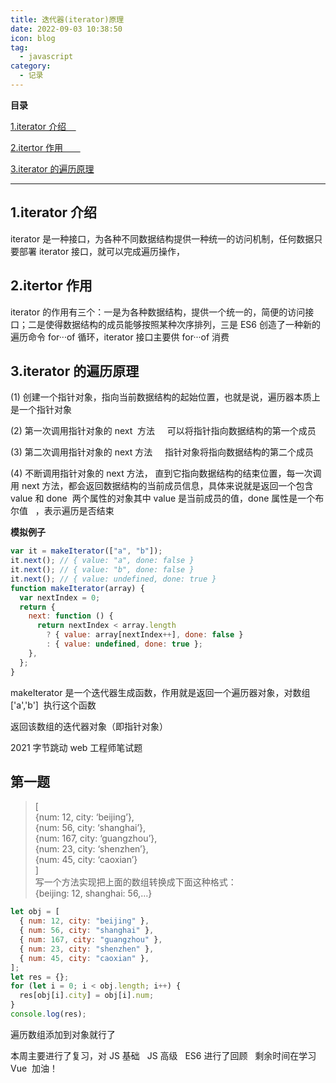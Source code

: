 ```yaml
---
title: 迭代器(iterator)原理
date: 2022-09-03 10:38:50
icon: blog
tag:
  - javascript
category:
  - 记录
---
```


<!--more-->

**目录**

[1.iterator 介绍    ](<#1.iterator介绍   >)

[2.itertor 作用       ](<#2.itertor作用      >)

[3.iterator 的遍历原理](#3.iterator%E7%9A%84%E9%81%8D%E5%8E%86%E5%8E%9F%E7%90%86)

---

## 1.iterator 介绍    

iterator 是一种接口，为各种不同数据结构提供一种统一的访问机制，任何数据只要部署 iterator 接口，就可以完成遍历操作，

## **2.itertor 作用**     

iterator 的作用有三个：一是为各种数据结构，提供一个统一的，简便的访问接口；二是使得数据结构的成员能够按照某种次序排列，三是 ES6 创造了一种新的遍历命令 for···of 循环，iterator 接口主要供 for···of 消费

## 3.iterator 的遍历原理

\(1\) 创建一个指针对象，指向当前数据结构的起始位置，也就是说，遍历器本质上是一个指针对象

\(2\) 第一次调用指针对象的 next  方法     可以将指针指向数据结构的第一个成员

\(3\) 第二次调用指针对象的 next 方法     指针对象将指向数据结构的第二个成员

\(4\) 不断调用指针对象的 next 方法， 直到它指向数据结构的结束位置，每一次调用 next 方法，都会返回数据结构的当前成员信息，具体来说就是返回一个包含 value 和 done  两个属性的对象其中 value 是当前成员的值，done 属性是一个布尔值   ，表示遍历是否结束

**模拟例子**

```javascript
var it = makeIterator(["a", "b"]);
it.next(); // { value: "a", done: false }
it.next(); // { value: "b", done: false }
it.next(); // { value: undefined, done: true }
function makeIterator(array) {
  var nextIndex = 0;
  return {
    next: function () {
      return nextIndex < array.length
        ? { value: array[nextIndex++], done: false }
        : { value: undefined, done: true };
    },
  };
}
```

makeIterator 是一个迭代器生成函数，作用就是返回一个遍历器对象，对数组\['a','b'\]  执行这个函数

返回该数组的迭代器对象（即指针对象）

2021 字节跳动 web 工程师笔试题

## 第一题

> \[  
> \{num: 12, city: ‘beijing’\},  
> \{num: 56, city: ‘shanghai’\},  
> \{num: 167, city: ‘guangzhou’\},  
> \{num: 23, city: ‘shenzhen’\},  
> \{num: 45, city: ‘caoxian’\}  
> \]  
> 写一个方法实现把上面的数组转换成下面这种格式：  
> \{beijing: 12, shanghai: 56,…\}

```javascript
let obj = [
  { num: 12, city: "beijing" },
  { num: 56, city: "shanghai" },
  { num: 167, city: "guangzhou" },
  { num: 23, city: "shenzhen" },
  { num: 45, city: "caoxian" },
];
let res = {};
for (let i = 0; i < obj.length; i++) {
  res[obj[i].city] = obj[i].num;
}
console.log(res);
```

遍历数组添加到对象就行了

本周主要进行了复习，对 JS 基础   JS 高级   ES6 进行了回顾   剩余时间在学习 Vue  加油！
